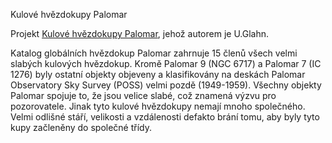 Kulové hvězdokupy Palomar

Projekt [Kulové hvězdokupy Palomar](http://www.deepsky-visuell.de/Projekte/PalomarGC.htm), jehož autorem je U.Glahn.

Katalog globálních hvězdokup Palomar zahrnuje 15 členů všech velmi slabých kulových hvězdokup. Kromě Palomar 9 (NGC 6717) a Palomar 7 (IC 1276) byly ostatní objekty objeveny a klasifikovány na deskách 
Palomar Observatory Sky Survey (POSS) velmi pozdě (1949-1959). Všechny objekty Palomar spojuje to, že jsou velice slabé, což znamená výzvu pro pozorovatele. Jinak tyto kulové hvězdokupy nemají mnoho 
společného. Velmi odlišné stáří, velikosti a vzdálenosti defakto brání tomu, aby byly tyto kupy začleněny do společné třídy.